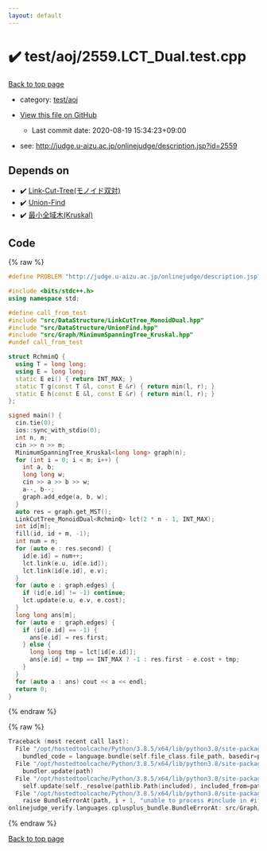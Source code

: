 ```yaml
---
layout: default
---
```


<!-- mathjax config similar to math.stackexchange -->
<script type="text/javascript" async
  src="https://cdnjs.cloudflare.com/ajax/libs/mathjax/2.7.5/MathJax.js?config=TeX-MML-AM_CHTML">
</script>
<script type="text/x-mathjax-config">
  MathJax.Hub.Config({
    TeX: { equationNumbers: { autoNumber: "AMS" }},
    tex2jax: {
      inlineMath: [ ['$','$'] ],
      processEscapes: true
    },
    "HTML-CSS": { matchFontHeight: false },
    displayAlign: "left",
    displayIndent: "2em"
  });
</script>

<script type="text/javascript" src="https://cdnjs.cloudflare.com/ajax/libs/jquery/3.4.1/jquery.min.js"></script>
<script src="https://cdn.jsdelivr.net/npm/jquery-balloon-js@1.1.2/jquery.balloon.min.js" integrity="sha256-ZEYs9VrgAeNuPvs15E39OsyOJaIkXEEt10fzxJ20+2I=" crossorigin="anonymous"></script>
<script type="text/javascript" src="../../../assets/js/copy-button.js"></script>
<link rel="stylesheet" href="../../../assets/css/copy-button.css" />


# :heavy_check_mark: test/aoj/2559.LCT_Dual.test.cpp

<a href="../../../index.html">Back to top page</a>

* category: <a href="../../../index.html#0d0c91c0cca30af9c1c9faef0cf04aa9">test/aoj</a>
* <a href="{{ site.github.repository_url }}/blob/master/test/aoj/2559.LCT_Dual.test.cpp">View this file on GitHub</a>
    - Last commit date: 2020-08-19 15:34:23+09:00


* see: <a href="http://judge.u-aizu.ac.jp/onlinejudge/description.jsp?id=2559">http://judge.u-aizu.ac.jp/onlinejudge/description.jsp?id=2559</a>


## Depends on

* :heavy_check_mark: <a href="../../../library/src/DataStructure/LinkCutTree_MonoidDual.hpp.html">Link-Cut-Tree(モノイド双対)</a>
* :heavy_check_mark: <a href="../../../library/src/DataStructure/UnionFind.hpp.html">Union-Find</a>
* :heavy_check_mark: <a href="../../../library/src/Graph/MinimumSpanningTree_Kruskal.hpp.html">最小全域木(Kruskal)</a>


## Code

<a id="unbundled"></a>
{% raw %}
```cpp
#define PROBLEM "http://judge.u-aizu.ac.jp/onlinejudge/description.jsp?id=2559"

#include <bits/stdc++.h>
using namespace std;

#define call_from_test
#include "src/DataStructure/LinkCutTree_MonoidDual.hpp"
#include "src/DataStructure/UnionFind.hpp"
#include "src/Graph/MinimumSpanningTree_Kruskal.hpp"
#undef call_from_test

struct RchminQ {
  using T = long long;
  using E = long long;
  static E ei() { return INT_MAX; }
  static T g(const T &l, const E &r) { return min(l, r); }
  static E h(const E &l, const E &r) { return min(l, r); }
};

signed main() {
  cin.tie(0);
  ios::sync_with_stdio(0);
  int n, m;
  cin >> n >> m;
  MinimumSpanningTree_Kruskal<long long> graph(n);
  for (int i = 0; i < m; i++) {
    int a, b;
    long long w;
    cin >> a >> b >> w;
    a--, b--;
    graph.add_edge(a, b, w);
  }
  auto res = graph.get_MST();
  LinkCutTree_MonoidDual<RchminQ> lct(2 * n - 1, INT_MAX);
  int id[m];
  fill(id, id + m, -1);
  int num = n;
  for (auto e : res.second) {
    id[e.id] = num++;
    lct.link(e.u, id[e.id]);
    lct.link(id[e.id], e.v);
  }
  for (auto e : graph.edges) {
    if (id[e.id] != -1) continue;
    lct.update(e.u, e.v, e.cost);
  }
  long long ans[m];
  for (auto e : graph.edges) {
    if (id[e.id] == -1) {
      ans[e.id] = res.first;
    } else {
      long long tmp = lct[id[e.id]];
      ans[e.id] = tmp == INT_MAX ? -1 : res.first - e.cost + tmp;
    }
  }
  for (auto a : ans) cout << a << endl;
  return 0;
}
```
{% endraw %}

<a id="bundled"></a>
{% raw %}
```cpp
Traceback (most recent call last):
  File "/opt/hostedtoolcache/Python/3.8.5/x64/lib/python3.8/site-packages/onlinejudge_verify/docs.py", line 349, in write_contents
    bundled_code = language.bundle(self.file_class.file_path, basedir=pathlib.Path.cwd())
  File "/opt/hostedtoolcache/Python/3.8.5/x64/lib/python3.8/site-packages/onlinejudge_verify/languages/cplusplus.py", line 185, in bundle
    bundler.update(path)
  File "/opt/hostedtoolcache/Python/3.8.5/x64/lib/python3.8/site-packages/onlinejudge_verify/languages/cplusplus_bundle.py", line 307, in update
    self.update(self._resolve(pathlib.Path(included), included_from=path))
  File "/opt/hostedtoolcache/Python/3.8.5/x64/lib/python3.8/site-packages/onlinejudge_verify/languages/cplusplus_bundle.py", line 306, in update
    raise BundleErrorAt(path, i + 1, "unable to process #include in #if / #ifdef / #ifndef other than include guards")
onlinejudge_verify.languages.cplusplus_bundle.BundleErrorAt: src/Graph/MinimumSpanningTree_Kruskal.hpp: line 13: unable to process #include in #if / #ifdef / #ifndef other than include guards

```
{% endraw %}

<a href="../../../index.html">Back to top page</a>


